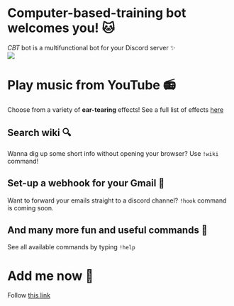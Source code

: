 ﻿# Computer-based-training bot welcomes you! 🐱
*CBT* bot is a multifunctional bot for your Discord server ✨  
![](https://i.ibb.co/123WyPJ/Screenshot-40.png)

# Play music from YouTube 📻

Choose from a variety of **ear-tearing** effects!
See a full list of effects [here](https://ffmpeg.org/ffmpeg-filters.html)

## Search wiki 🔍

Wanna dig up some short info without opening your browser? Use `!wiki` command!

## Set-up a webhook for your Gmail  📨
Want to forward your emails straight to a discord channel? `!hook` command is coming soon.

## And many more fun  and useful commands  🤡
See all available commands by typing `!help`

# Add me now 👋
Follow [this link](https://discord.com/api/oauth2/authorize?client_id=704319807016665138&permissions=3405888&scope=bot)

